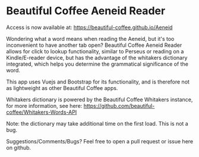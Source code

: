 # Beautiful Coffee Aeneid Reader


Access is now available at: https://beautiful-coffee.github.io/Aeneid


Wondering what a word means when reading the Aeneid, but it's too inconvenient to have another tab open? Beautiful Coffee Aeneid Reader allows for click to lookup functionality, similar to Perseus or reading on a Kindle/E-reader device, but has the advantage of the whitakers dictionary integrated, which helps you determine the grammatical
significance of the word.


This app uses Vuejs and Bootstrap for its functionality, and is therefore not as lightweight as other Beautiful Coffee apps.


Whitakers dictionary is powered by the Beautiful Coffee Whitakers instance, for more information, see here: https://github.com/beautiful-coffee/Whitakers-Words-API


Note: the dictionary may take additional time on the first load. This is not a bug.


Suggestions/Comments/Bugs? Feel free to open a pull request or issue here on github.